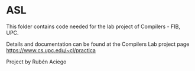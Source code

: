 # ASL
This folder contains code needed for the lab project of Compilers - FIB, UPC.

Details and documentation can be found at the Compilers Lab project page
https://www.cs.upc.edu/~cl/practica

Project by Rubén Aciego
